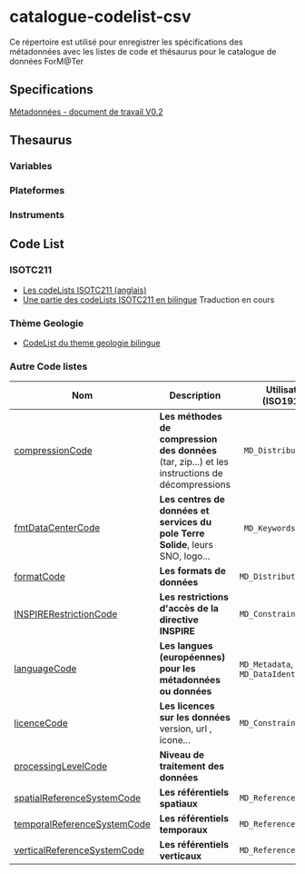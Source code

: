 # catalogue-codelist-csv

Ce répertoire est utilisé pour enregistrer les spécifications des métadonnées avec les listes de code et thésaurus pour le catalogue de données ForM@Ter

## Specifications
[Métadonnées - document de travail V0.2](https://cdn.jsdelivr.net/terresolide/catalogue-codelist-csv@0.2/metadonnees_formater.pdf)

## Thesaurus
### Variables

### Plateformes

### Instruments

## Code List

### ISOTC211 
 * [Les codeLists ISOTC211 (anglais)](doc/codeList/ISOTC211_19115_2003)
 * [Une partie des codeLists ISOTC211 en bilingue](doc/codeList/ISOTC211_19115_2003_ML) Traduction en cours
 
### Thème Geologie
  * [CodeList du theme geologie bilingue](doc/codeList/geology)
### Autre Code listes
|  Nom	 | Description    | Utilisation (ISO19139)| Etat
| ------ | ------ | ------- | --- |
| [compressionCode](doc/codeList/compressionCode.csv)   | **Les méthodes de compression des données** (tar, zip...) et les instructions de décompressions | ` MD_Distribution` | 50%
| [ fmtDataCenterCode](doc/codeList/fmtDataCenterCode.csv)| **Les centres de données et services du pole Terre Solide**, leurs SNO, logo...                            |  ` MD_Keywords`  ? | 90%
| [formatCode](doc/codeList/formatCode.csv)|  **Les formats de données** | `MD_Distribution` | 01%
| [INSPIRERestrictionCode](doc/codeList/INSPIRERestrictionCode.csv)|   **Les restrictions d'accès de la directive INSPIRE**| `MD_Constraints` | Fait
| [languageCode](doc/codeList/languageCode.csv)|   **Les langues (européennes) pour les métadonnées ou données** | `MD_Metadata`, `MD_DataIdentification` | Fait
| [licenceCode](doc/codeList/licenceCode.csv)|   **Les licences sur les données**  version, url , icone... | `MD_Constraints` | 50%
| [processingLevelCode](doc/codeList/processingLevelCode.csv)|   **Niveau de traitement des données**  |  | 50%
| [spatialReferenceSystemCode](doc/codeList/spatialReferenceSystemCode.csv)|   **Les référentiels spatiaux**  |  `MD_ReferenceSystem` | 50%
| [temporalReferenceSystemCode](doc/codeList/temporalReferenceSystemCode.csv)|   **Les référentiels temporaux**  |  `MD_ReferenceSystem` | 0%
| [verticalReferenceSystemCode](doc/codeList/verticalReferenceSystemCode.csv)|   **Les référentiels verticaux**  |  `MD_ReferenceSystem` | 0%


